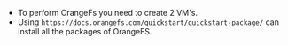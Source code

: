 * To perform OrangeFs you need to create 2 VM's.
* Using `https://docs.orangefs.com/quickstart/quickstart-package/` can install all the packages of OrangeFS.
  
